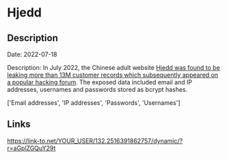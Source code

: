 # Hjedd

## Description

Date: 2022-07-18

Description:
In July 2022, the Chinese adult website <a href="https://www.bitdefender.com.au/blog/hotforsecurity/leaky-platform-at-chinese-adult-platform-exposed-sensitive-info-of-14-million-users/" target="_blank" rel="noopener">Hjedd was found to be leaking more than 13M customer records which subsequently appeared on a popular hacking forum</a>. The exposed data included email and IP addresses, usernames and passwords stored as bcrypt hashes.


['Email addresses', 'IP addresses', 'Passwords', 'Usernames']

## Links

https://link-to.net/YOUR_USER/132.2516391862757/dynamic/?r=aGplZGQuY29t